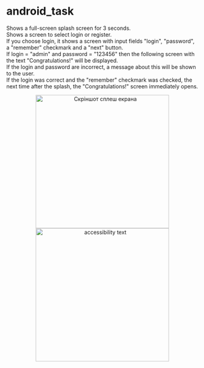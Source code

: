 # android_task


Shows a full-screen splash screen for 3 seconds. <br>
Shows a screen to select login or register. <br>
If you choose login, it shows a screen with input fields "login", "password", a "remember" checkmark and a "next" button. <br>
If login = "admin" and password = "123456" then the following screen with the text "Congratulations!" will be displayed. <br>
If the login and password are incorrect, a message about this will be shown to the user. <br>
If the login was correct and the "remember" checkmark was checked, the next time after the splash, the "Congratulations!" screen immediately opens. <br>



 <p align="center">
  <img src="src_readme/1.png" width="350" title="Скріншот сплеш екрана">
  <img src="src_readme/2.png" width="350" alt="accessibility text">
</p>






